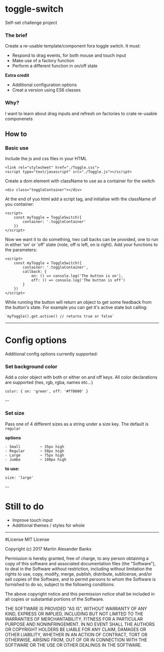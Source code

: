 # toggle-switch
Self-set challenge project

### The brief
Create a re-usable template/component fora toggle switch. It must:
- Respond to drag events, for both mouse and touch input
- Make use of a factory function
- Perform a different function in on/off state 

**Extra credit**

- Additional configuration options
- Creat a version using ES6 classes




### Why?
I want to learn about drag inputs and refresh on factories to crate re-usable componenets


## How to
### Basic use
Include the js and css files in your HTML

	<link rel="stylesheet" href="./Toggle.css">
	<script type="text/javascript" src="./Toggle.js"></script>

Create a dom element with className to use as a container for the switch


	<div class="toggleContainer"></div>

At the end of yuo html add a script tag, and initialise with the className of you container:

	<script>
		const myToggle = ToggleSwitch({
			container: '.toggleContainer'
		})
	</script>

Now we want it to do something, two call backs can be provided, one to run in either 'on' or 'off' state (note, off is left, on is right). Add your functions to the parameters:

	<script>
		const myToggle = ToggleSwitch({
			container: '.toggleContainer',
			callback: {
				on: () => console.log('The button is on'),
				off: () => console.log('The button is off')
			}
		})
	</script>

While running the button will return an object to get some feedback from the button's state. For example you can get it's active state but calling:

	`myToggle().get.active() // returns true or false`




---

# Config options
Additional config options currently supported:

### Set background color
Add a color object with both or either on and off keys. All color declarations are supported (hex, rgb, rgba, names etc...)

	color: { on: 'green', off: '#ff0000' }

--
### Set size
Pass one of 4 different sizes as a string under a size key. 
The default is `regular`

__options__

	- Small			~ 35px high
	- Regular 		~ 50px high
	- Large			~ 75px high
	- Jumbo			~ 100px high

__to use:__

	size: 'large'

--

# Still to do

- Improve touch input
- Additional themes / styles for whole 

---

#License
MIT License

Copyright (c) 2017 Martin Alexander Banks

Permission is hereby granted, free of charge, to any person obtaining a copy
of this software and associated documentation files (the "Software"), to deal
in the Software without restriction, including without limitation the rights
to use, copy, modify, merge, publish, distribute, sublicense, and/or sell
copies of the Software, and to permit persons to whom the Software is
furnished to do so, subject to the following conditions:

The above copyright notice and this permission notice shall be included in all
copies or substantial portions of the Software.

THE SOFTWARE IS PROVIDED "AS IS", WITHOUT WARRANTY OF ANY KIND, EXPRESS OR
IMPLIED, INCLUDING BUT NOT LIMITED TO THE WARRANTIES OF MERCHANTABILITY,
FITNESS FOR A PARTICULAR PURPOSE AND NONINFRINGEMENT. IN NO EVENT SHALL THE
AUTHORS OR COPYRIGHT HOLDERS BE LIABLE FOR ANY CLAIM, DAMAGES OR OTHER
LIABILITY, WHETHER IN AN ACTION OF CONTRACT, TORT OR OTHERWISE, ARISING FROM,
OUT OF OR IN CONNECTION WITH THE SOFTWARE OR THE USE OR OTHER DEALINGS IN THE
SOFTWARE.

